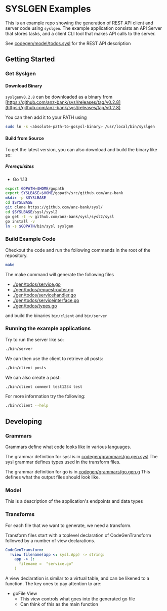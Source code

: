 # SYSLGEN Examples

This is an example repo showing the generation of REST API client and server code using `syslgen`.
The example application consists an API Server that stores tasks, and a client CLI tool that makes API calls to the server.

See [codegen/model/todos.sysl](codegen/model/todos.sysl) for the REST API description

## Getting Started

### Get Syslgen

#### Download Binary

`syslgenv0.2.8` can be downloaded as a binary from [https://github.com/anz-bank/sysl/releases/tag/v0.2.8](https://github.com/anz-bank/sysl/releases/tag/v0.2.8)

You can then add it to your PATH using

```bash
sudo ln -s <absolute-path-to-gosysl-binary> /usr/local/bin/syslgen
```

#### Build from Source

To get the latest version, you can also download and build the binary like so:

##### Prerequisites

- Go 1.13

``` bash
export GOPATH=$HOME/gopath
export SYSLBASE=$HOME/gopath/src/github.com/anz-bank
mkdir -p $SYSLBASE
cd $SYSLBASE
git clone https://github.com/anz-bank/sysl/
cd $SYSLBASE/sysl/sysl2
go get -t -v github.com/anz-bank/sysl/sysl2/sysl
go install -v
ln -s $GOPATH/bin/sysl syslgen
```

### Build Example Code

Checkout the code and run the following commands in the root of the repository.

```bash
make
```

The make command will generate the following files

- [./gen/todos/service.go](./gen/todos/service.go)
- [./gen/todos/requestrouter.go](./gen/todos/requestrouter.go)
- [./gen/todos/servicehandler.go](./gen/todos/servicehandler.go)
- [./gen/todos/serviceinterface.go](./gen/todos/serviceinterface.go)
- [./gen/todos/types.go](./gen/todos/types.go)

and build the binaries `bin/client` and `bin/server`

### Running the example applications

Try to run the server like so:

``` bash
./bin/server
```

We can then use the client to retrieve all posts:

``` bash
./bin/client posts
```

We can also create a post:

``` bash
./bin/client comment test1234 test
```

For more information try the following:

``` bash
./bin/client --help
```

## Developing

### Grammars

Grammars define what code looks like in various languages.

The grammar definition for sysl is in [codegen/grammars/go.gen.sysl](codegen/grammars/go.gen.sysl)
The sysl grammar defines types used in the transform files.

The grammar definition for go is in [codegen/grammars/go.gen.g](codegen/grammars/go.gen.g)
This defines what the output files should look like.

### Model

This is a description of the application's endpoints and data types

### Transforms

For each file that we want to generate, we need a transform.

Transform files start with a toplevel declaration of CodeGenTransform followed by a number of view declarations.

``` yaml
CodeGenTransform:
  !view filename(app <: sysl.App) -> string:
    app -> (:
      filename =  "service.go"
    )
```

A view declaration is similar to a virtual table, and can be likened to a function. The key ones to pay attention to are:

- goFile View
  - This view controls what goes into the generated go file
  - Can think of this as the main function